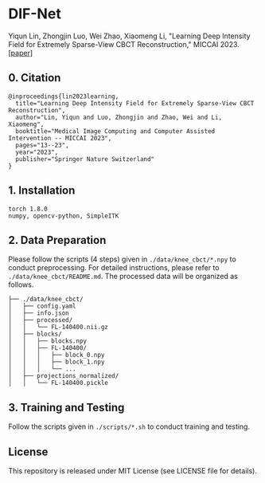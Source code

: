 # DIF-Net
Yiqun Lin, Zhongjin Luo, Wei Zhao, Xiaomeng Li, "Learning Deep Intensity Field for Extremely Sparse-View CBCT Reconstruction," MICCAI 2023. [[paper]](https://arxiv.org/abs/2303.06681)

## 0. Citation

```
@inproceedings{lin2023learning,
  title="Learning Deep Intensity Field for Extremely Sparse-View CBCT Reconstruction",
  author="Lin, Yiqun and Luo, Zhongjin and Zhao, Wei and Li, Xiaomeng",
  booktitle="Medical Image Computing and Computer Assisted Intervention -- MICCAI 2023",
  pages="13--23",
  year="2023",
  publisher="Springer Nature Switzerland"
}
```

## 1. Installation

```
torch 1.8.0
numpy, opencv-python, SimpleITK
```

## 2. Data Preparation

Please follow the scripts (4 steps) given in `./data/knee_cbct/*.npy` to conduct preprocessing. For detailed instructions, please refer to `./data/knee_cbct/README.md`. The processed data will be organized as follows.

```
├── ./data/knee_cbct/
│   ├── config.yaml
│   ├── info.json
│   ├── processed/
│   │   └── FL-140400.nii.gz
│   ├── blocks/
│   │   ├── blocks.npy
│   │   ├── FL-140400/
│   │   │   ├── block_0.npy
│   │   │   ├── block_1.npy
│   │   │   └── ...
│   ├── projections_normalized/
│   │   └── FL-140400.pickle
```

## 3. Training and Testing

Follow the scripts given in `./scripts/*.sh` to conduct training and testing.

## License

This repository is released under MIT License (see LICENSE file for details).

